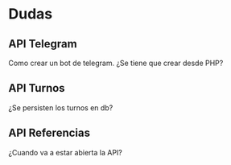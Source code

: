 # Dudas

## API Telegram

Como crear un bot de telegram.
¿Se tiene que crear desde PHP?

## API Turnos

¿Se persisten los turnos en db?

## API Referencias

¿Cuando va a estar abierta la API?

